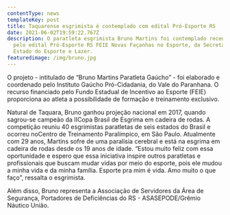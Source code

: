 ```yaml
---
contentType: news
templateKey: post
title: Taquarense esgrimista é contemplado com edital Pró-Esporte RS
date: 2021-06-02T19:59:22.767Z
description: O paratleta esgrimista Bruno Martins foi contemplado recentemente
  pelo edital Pró-Esporte RS FEIE Novas Façanhas no Esporte, da Secretaria de
  Estado do Esporte e Lazer.
featuredimage: /img/bruno.jpg
---
```

O projeto - intitulado de “Bruno Martins Paratleta Gaúcho” - foi elaborado e coordenado pelo Instituto Gaúcho Pró-Cidadania, do Vale do Paranhana. O recurso financiado pelo Fundo Estadual de Incentivo ao Esporte (FEIE) proporciona ao atleta a possibilidade de formação e treinamento exclusivo.

Natural de Taquara, Bruno ganhou projeção nacional em 2017, quando sagrou-se campeão da IICopa Brasil de Esgrima em cadeira de rodas. A competição reuniu 40 esgrimistas paratletas de seis estados do Brasil e ocorreu noCentro de Treinamento Paralímpico, em São Paulo. Atualmente com 29 anos, Martins sofre de uma paralisia cerebral e está na esgrima em cadeira de rodas desde os 19 anos de idade. “Estou muito feliz com essa oportunidade e espero que essa iniciativa inspire outros paratletas e profissionais que buscam mudar vidas por meio do esporte, pois ele mudou a minha vida e da minha família. Esporte pra mim é vida. Amo muito o que faço”, ressalta o esgrimista.

Além disso, Bruno representa a Associação de Servidores da Área de Segurança, Portadores de Deficiências do RS - ASASEPODE/Grêmio Náutico União.